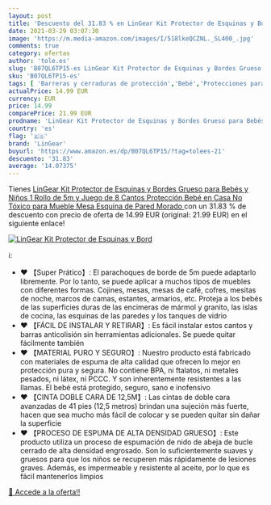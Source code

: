 ```yaml
---
layout: post
title: 'Descuento del 31.83 % en LinGear Kit Protector de Esquinas y Bord'
date: 2021-03-29 03:07:30
image: 'https://m.media-amazon.com/images/I/518lkeQCZNL._SL400_.jpg'
comments: true
category: ofertas
author: 'tole.es'
slug: 'B07QL6TP15-es LinGear Kit Protector de Esquinas y Bordes Grueso para...'
sku: 'B07QL6TP15-es'
tags: [ 'Barreras y cerraduras de protección','Bebé','Protecciones para bordes y esquinas','Seguridad','bebé','bebés','lingear', ]
actualPrice: 14.99 EUR
currency: EUR
price: 14.99
comparePrice: 21.99 EUR
prodname: 'LinGear Kit Protector de Esquinas y Bordes Grueso para Bebés y Niños  1 Rollo de 5m y Juego de 8 Cantos Protección Bebé en Casa No Tóxico para Mueble  Mesa  Esquina de Pared  Morado '
country: 'es'
flag: '🇪🇸'
brand: 'LinGear'
buyurl: 'https://www.amazon.es/dp/B07QL6TP15/?tag=tolees-21'
descuento: '31.83'
average: '14.07375'
---
```


Tienes [LinGear Kit Protector de Esquinas y Bordes Grueso para Bebés y Niños  1 Rollo de 5m y Juego de 8 Cantos Protección Bebé en Casa No Tóxico para Mueble  Mesa  Esquina de Pared  Morado ](https://www.amazon.es/dp/B07QL6TP15/?tag=tolees-21) con un 31.83 % de descuento con precio de oferta de 14.99 EUR (original: 21.99 EUR) en el siguiente enlace!

[![LinGear Kit Protector de Esquinas y Bord](https://m.media-amazon.com/images/I/518lkeQCZNL._SL400_.jpg)](https://www.amazon.es/dp/B07QL6TP15/?tag=tolees-21)

ℹ️:

- ❤ 【Super Prático】: El parachoques de borde de 5m puede adaptarlo libremente. Por lo tanto, se puede aplicar a muchos tipos de muebles con diferentes formas. Cojines, mesas, mesas de café, cofres, mesitas de noche, marcos de camas, estantes, armarios, etc. Proteja a los bebés de las superficies duras de las encimeras de mármol y granito, las islas de cocina, las esquinas de las paredes y los tanques de vidrio
- ❤ 【FÁCIL DE INSTALAR Y RETIRAR】: Es fácil instalar estos cantos y barras anticolisión sin herramientas adicionales. Se puede quitar fácilmente también
- ❤ 【MATERIAL PURO Y SEGURO】: Nuestro producto está fabricado con materiales de espuma de alta calidad que ofrecen lo mejor en protección pura y segura. No contiene BPA, ni ftalatos, ni metales pesados, ni látex, ni PCCC. Y son inherentemente resistentes a las llamas. El bebé está protegido, seguro, sano e inofensivo
- ❤ 【CINTA DOBLE CARA DE 12,5M】: Las cintas de doble cara avanzadas de 41 pies (12,5 metros) brindan una sujeción más fuerte, hacen que sea mucho más fácil de colocar y se pueden quitar sin dañar la superficie
- ❤ 【PROCESO DE ESPUMA DE ALTA DENSIDAD GRUESO】: Este producto utiliza un proceso de espumación de nido de abeja de bucle cerrado de alta densidad engrosado. Son lo suficientemente suaves y gruesos para que los niños se recuperen más rápidamente de lesiones graves. Además, es impermeable y resistente al aceite, por lo que es fácil mantenerlos limpios

[🛒 Accede a la oferta!!](https://www.amazon.es/dp/B07QL6TP15/?tag=tolees-21)
